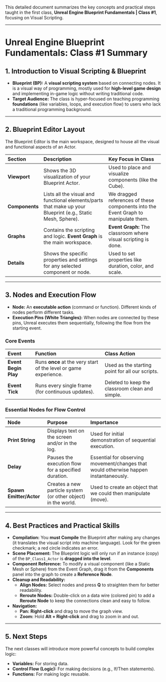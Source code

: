 This detailed document summarizes the key concepts and practical steps taught in the first class, **Unreal Engine Blueprint Fundamentals | Class #1**, focusing on Visual Scripting.

---

# Unreal Engine Blueprint Fundamentals: Class #1 Summary

## 1. Introduction to Visual Scripting & Blueprint

* **Blueprint (BP):** A **visual scripting system** based on connecting nodes. It is a visual way of programming, mostly used for **high-level game design** and implementing in-game logic without writing traditional code.
* **Target Audience:** The class is hyper-focused on teaching programming **foundations** (like variables, loops, and execution flow) to users who lack a traditional programming background.

---

## 2. Blueprint Editor Layout

The Blueprint Editor is the main workspace, designed to house all the visual and functional aspects of an Actor.

| Section | Description | Key Focus in Class |
| :--- | :--- | :--- |
| **Viewport** | Shows the 3D visualization of your Blueprint Actor. | Used to place and visualize components (like the Cube). |
| **Components** | Lists all the visual and functional elements/parts that make up your Blueprint (e.g., Static Mesh, Sphere). | We dragged references of these components into the Event Graph to manipulate them. |
| **Graphs** | Contains the scripting and logic. **Event Graph** is the main workspace. | **Event Graph:** The classroom where visual scripting is done. |
| **Details** | Shows the specific properties and settings for any selected component or node. | Used to set properties like duration, color, and scale. |

---

## 3. Nodes and Execution Flow

* **Node:** An **executable action** (command or function). Different kinds of nodes perform different tasks.
* **Execution Pins (White Triangles):** When nodes are connected by these pins, Unreal executes them sequentially, following the flow from the starting event.

### Core Events

| Event | Function | Class Action |
| :--- | :--- | :--- |
| **Event Begin Play** | Runs **once** at the very start of the level or game experience. | Used as the starting point for all our scripts. |
| **Event Tick** | Runs every single frame (for continuous updates). | Deleted to keep the classroom clean and simple. |

### Essential Nodes for Flow Control

| Node | Purpose | Importance |
| :--- | :--- | :--- |
| **Print String** | Displays text on the screen and/or in the log. | Used for initial demonstration of sequential execution. |
| **Delay** | Pauses the execution flow for a specified duration. | Essential for observing movement/changes that would otherwise happen instantaneously. |
| **Spawn Emitter/Actor** | Creates a new particle system (or other object) in the world. | Used to create an object that we could then manipulate (move). |

---

## 4. Best Practices and Practical Skills

* **Compilation:** You **must Compile** the Blueprint after making any changes (it translates the visual script into machine language). Look for the green checkmark; a red circle indicates an error.
* **Scene Placement:** The Blueprint logic will only run if an instance (copy) of the `BP_Class1_Actor` is **dragged into the level**.
* **Component Reference:** To modify a visual component (like a Static Mesh or Sphere) from the Event Graph, drag it from the **Components** panel into the graph to create a **Reference Node**.
* **Cleanup and Readability:**
    * **Align Nodes:** Select nodes and press **Q** to straighten them for better readability.
    * **Reroute Nodes:** Double-click on a data wire (colored pin) to add a **Reroute Node** to keep the connections clean and easy to follow.
* **Navigation:**
    * **Pan:** **Right-click** and drag to move the graph view.
    * **Zoom:** Hold **Alt + Right-click** and drag to zoom in and out.

---

## 5. Next Steps

The next classes will introduce more powerful concepts to build complex logic:

* **Variables:** For storing data.
* **Control Flow (Logic):** For making decisions (e.g., If/Then statements).
* **Functions:** For making logic reusable.

